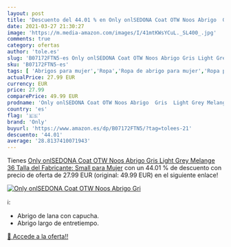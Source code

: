 ```yaml
---
layout: post
title: 'Descuento del 44.01 % en Only onlSEDONA Coat OTW Noos Abrigo  Gri'
date: 2021-03-27 21:30:27
image: 'https://m.media-amazon.com/images/I/41mtKWsYCuL._SL400_.jpg'
comments: true
category: ofertas
author: 'tole.es'
slug: 'B07172FTN5-es Only onlSEDONA Coat OTW Noos Abrigo Gris Light Grey...'
sku: 'B07172FTN5-es'
tags: [ 'Abrigos para mujer','Ropa','Ropa de abrigo para mujer','Ropa para mujer','abrigo','only', ]
actualPrice: 27.99 EUR
currency: EUR
price: 27.99
comparePrice: 49.99 EUR
prodname: 'Only onlSEDONA Coat OTW Noos Abrigo  Gris  Light Grey Melange   36  Talla del Fabricante: Small  para Mujer'
country: 'es'
flag: '🇪🇸'
brand: 'Only'
buyurl: 'https://www.amazon.es/dp/B07172FTN5/?tag=tolees-21'
descuento: '44.01'
average: '28.8137410071943'
---
```


Tienes [Only onlSEDONA Coat OTW Noos Abrigo  Gris  Light Grey Melange   36  Talla del Fabricante: Small  para Mujer](https://www.amazon.es/dp/B07172FTN5/?tag=tolees-21) con un 44.01 % de descuento con precio de oferta de 27.99 EUR (original: 49.99 EUR) en el siguiente enlace!

[![Only onlSEDONA Coat OTW Noos Abrigo  Gri](https://m.media-amazon.com/images/I/41mtKWsYCuL._SL400_.jpg)](https://www.amazon.es/dp/B07172FTN5/?tag=tolees-21)

ℹ️:

- Abrigo de lana con capucha.
- Abrigo largo de entretiempo.

[🛒 Accede a la oferta!!](https://www.amazon.es/dp/B07172FTN5/?tag=tolees-21)
